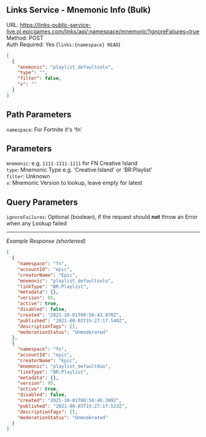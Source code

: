## Links Service - Mnemonic Info (Bulk)

URL: https://links-public-service-live.ol.epicgames.com/links/api/:namespace/mnemonic?ignoreFailures=true \
Method: POST \
Auth Required: Yes (`links:{namespace} READ`)

```json
[
  {
    "mnemonic": "playlist_defaultsolo",
    "type": "",
    "filter": false,
    "v": ""
  }
]
```

## Path Parameters

`namespace`: For Fortnite it's 'fn'

## Parameters

`mnemonic`: e.g. `1111-1111-1111` for FN Creative Island <br/>
`type`: Mnemonic Type e.g. 'Creative:Island' or 'BR:Playlist' <br/>
`filter`: Unknown <br/>
`v`: Mnemonic Version to lookup, leave empty for latest

## Query Parameters

`ignoreFailures`: Optional (boolean), if the request should **not** throw an Error when any Lookup failed

---

_Example Response (shortened)_

```json
[
  {
    "namespace": "fn",
    "accountId": "epic",
    "creatorName": "Epic",
    "mnemonic": "playlist_defaultsolo",
    "linkType": "BR:Playlist",
    "metadata": {},
    "version": 95,
    "active": true,
    "disabled": false,
    "created": "2021-10-01T00:56:43.870Z",
    "published": "2021-08-03T15:27:17.540Z",
    "descriptionTags": [],
    "moderationStatus": "Unmoderated"
  },
  {
    "namespace": "fn",
    "accountId": "epic",
    "creatorName": "Epic",
    "mnemonic": "playlist_defaultduo",
    "linkType": "BR:Playlist",
    "metadata": {},
    "version": 95,
    "active": true,
    "disabled": false,
    "created": "2021-10-01T00:56:46.389Z",
    "published": "2021-08-03T15:27:17.523Z",
    "descriptionTags": [],
    "moderationStatus": "Unmoderated"
  }
]
```
